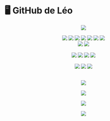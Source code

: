 # 🖥️ GitHub de Léo
<p align="center" width="100%">
  <img src="https://wakatime.com/badge/user/db0e5671-cec5-4e7b-9d41-19a881e67f7d.svg" />
  <br><br>
  <img src="https://img.shields.io/badge/HTML5-E34F26?style=for-the-badge&logo=html5&logoColor=white" />
  <img src="https://img.shields.io/badge/CSS3-1572B6?style=for-the-badge&logo=css3&logoColor=white" />
  <img src="https://img.shields.io/badge/PHP-777BB4?style=for-the-badge&logo=php&logoColor=white" />
  <img src="https://img.shields.io/badge/MySQL-00000F?style=for-the-badge&logo=mysql&logoColor=white" />
  <img src="https://img.shields.io/badge/TypeScript-007ACC?style=for-the-badge&logo=typescript&logoColor=white" />
  <img src="https://img.shields.io/badge/React_Native-20232A?style=for-the-badge&logo=react&logoColor=61DAFB" />
  <img src="https://img.shields.io/badge/Electron-2B2E3A?style=for-the-badge&logo=electron&logoColor=9FEAF9" />
  <br>
  <img src="https://img.shields.io/badge/C-00599C?style=for-the-badge&logo=c&logoColor=white" />
  <img src="https://img.shields.io/badge/Shell_Script-121011?style=for-the-badge&logo=gnu-bash&logoColor=white" />
  <br><br>
  <img src="https://img.shields.io/badge/apple%20silicon-333333?style=for-the-badge&logo=apple&logoColor=white" />
  <img src="https://img.shields.io/badge/Visual_Studio_Code-0078D4?style=for-the-badge&logo=visual%20studio%20code&logoColor=white" />
  <img src="https://img.shields.io/badge/VIM-%2311AB00.svg?&style=for-the-badge&logo=vim&logoColor=white" />
  <img src="https://img.shields.io/badge/iTerm2-000000?style=for-the-badge&logo=iterm2&logoColor=white" />
  <br><br>
  <img src="https://img.shields.io/badge/Adobe%20Illustrator-FF9A00?style=for-the-badge&logo=adobe%20illustrator&logoColor=white" />
  <img src="https://img.shields.io/badge/Adobe%20Photoshop-31A8FF?style=for-the-badge&logo=Adobe%20Photoshop&logoColor=black" />
  <img src="https://img.shields.io/badge/Adobe%20Premiere%20Pro-9999FF?style=for-the-badge&logo=Adobe%20Premiere%20Pro&logoColor=white" />
  <br><br><br>
  <img src="https://github-readme-stats-sigma-five.vercel.app/api/top-langs/?username=leogaudin&theme=transparent" />
  <br><br>
  <img src="https://github-readme-stats-sigma-five.vercel.app/api?username=leogaudin&show_icons=true&theme=transparent&show_owner=true&include_all_commits=true" />
  <br><br>
  <img src="https://github-readme-streak-stats.herokuapp.com/?user=leogaudin&theme=transparent" />
  <br><br>
  <img src="https://github-readme-stats-sigma-five.vercel.app/api/wakatime?username=leogaudin&theme=transparent" />
</p>
